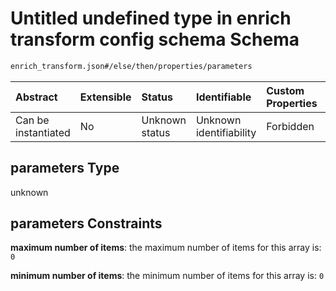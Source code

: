 # Untitled undefined type in enrich transform config schema Schema

```txt
enrich_transform.json#/else/then/properties/parameters
```



| Abstract            | Extensible | Status         | Identifiable            | Custom Properties | Additional Properties | Access Restrictions | Defined In                                                                      |
| :------------------ | :--------- | :------------- | :---------------------- | :---------------- | :-------------------- | :------------------ | :------------------------------------------------------------------------------ |
| Can be instantiated | No         | Unknown status | Unknown identifiability | Forbidden         | Allowed               | none                | [enrich\_transform.json\*](../out/enrich_transform.json "open original schema") |

## parameters Type

unknown

## parameters Constraints

**maximum number of items**: the maximum number of items for this array is: `0`

**minimum number of items**: the minimum number of items for this array is: `0`
